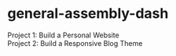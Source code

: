 # general-assembly-dash

Project 1: Build a Personal Website <br>
Project 2: Build a Responsive Blog Theme
